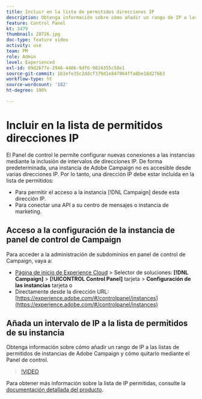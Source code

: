 ```yaml
---
title: Incluir en la lista de permitidos direcciones IP
description: Obtenga información sobre cómo añadir un rango de IP a las listas de permitidos de instancias de Adobe Campaign y cómo quitarlo mediante el Panel de control.
feature: Control Panel
kt: 3479
thumbnail: 28726.jpg
doc-type: feature video
activity: use
team: PM
role: Admin
level: Experienced
exl-id: 09d2677e-2946-440b-9df6-9824355c58e1
source-git-commit: 1b1efe35c2ddcf379d1e847064ffa8be18d276b3
workflow-type: ht
source-wordcount: '182'
ht-degree: 100%

---
```


# Incluir en la lista de permitidos direcciones IP

El Panel de control le permite configurar nuevas conexiones a las instancias mediante la inclusión de intervalos de direcciones IP. De forma predeterminada, una instancia de Adobe Campaign no es accesible desde varias direcciones IP. Por lo tanto, una dirección IP debe estar incluida en la lista de permitidos:

* Para permitir el acceso a la instancia [!DNL Campaign] desde esta dirección IP.
* Para conectar una API a su centro de mensajes o instancia de marketing.

## Acceso a la configuración de la instancia de panel de control de Campaign

Para acceder a la administración de subdominios en panel de control de Campaign, vaya a:

* [Página de inicio de Experience Cloud](https://experience.adobe.com/#/home) > Selector de soluciones: **[!DNL Campaign]** > **[!UICONTROL Control Panel]** tarjeta > **Configuración de las instancias** tarjeta
o
* Directamente desde la dirección URL: [https://experience.adobe.com/#/controlpanel/instances](https://experience.adobe.com/#/controlpanel/instances)

## Añada un intervalo de IP a la lista de permitidos de su instancia

Obtenga información sobre cómo añadir un rango de IP a las listas de permitidos de instancias de Adobe Campaign y cómo quitarlo mediante el Panel de control.

>[!VIDEO](https://video.tv.adobe.com/v/28726?quality=12&learn=0n)

Para obtener más información sobre la lista de IP permitidas, consulte la [documentación detallada del producto](https://experienceleague.adobe.com/docs/control-panel/using/sftp-management/ip-range-allow-listing.html?lang=es).
